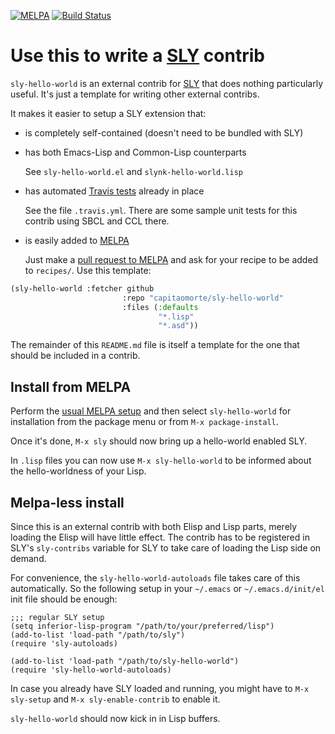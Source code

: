 [![MELPA](http://melpa.org/packages/sly-hello-world-badge.svg)](http://melpa.org/#/sly-hello-world)
[![Build Status](https://travis-ci.org/capitaomorte/sly-hello-world.svg?branch=master)](https://travis-ci.org/capitaomorte/sly-hello-world)

# Use this to write a [SLY][sly] contrib

`sly-hello-world` is an external contrib for [SLY][sly] that does
nothing particularly useful. It's just a template for writing other
external contribs.

It  makes it easier to setup a SLY extension that:

* is completely self-contained (doesn't need to be bundled with SLY)

* has both Emacs-Lisp and Common-Lisp counterparts

  See `sly-hello-world.el` and `slynk-hello-world.lisp`

* has automated [Travis tests](https://travis-ci.org/capitaomorte/sly-hello-world) already in place

  See the file `.travis.yml`. There are some sample unit tests for
  this contrib using SBCL and CCL there.

* is easily added to [MELPA](http://melpa.org)

  Just make a [pull request to
  MELPA](https://github.com/milkypostman/melpa/pulls) and ask for your
  recipe to be added to `recipes/`. Use this template:

```lisp
(sly-hello-world :fetcher github
                         :repo "capitaomorte/sly-hello-world"
                         :files (:defaults
                                 "*.lisp"
                                 "*.asd"))
```


The remainder of this `README.md` file is itself a template for the
one that should be included in a contrib.

## Install from MELPA

Perform the [usual MELPA setup](http://melpa.org) and then select
`sly-hello-world` for installation from the package menu or from `M-x
package-install`.

Once it's done, `M-x sly` should now bring up a hello-world enabled
SLY.

In `.lisp` files you can now use `M-x sly-hello-world` to be informed
about the hello-worldness of your Lisp.

## Melpa-less install

Since this is an external contrib with both Elisp and Lisp parts,
merely loading the Elisp will have little effect. The contrib has to
be registered in SLY's `sly-contribs` variable for SLY to take care of
loading the Lisp side on demand.

For convenience, the `sly-hello-world-autoloads` file takes care
of this automatically. So the following setup in your `~/.emacs` or
`~/.emacs.d/init/el` init file should be enough:

```elisp
;;; regular SLY setup
(setq inferior-lisp-program "/path/to/your/preferred/lisp")
(add-to-list 'load-path "/path/to/sly")
(require 'sly-autoloads)

(add-to-list 'load-path "/path/to/sly-hello-world")
(require 'sly-hello-world-autoloads)
```

In case you already have SLY loaded and running, you might have to
`M-x sly-setup` and `M-x sly-enable-contrib` to enable it.

`sly-hello-world` should now kick in in Lisp buffers.

[sly]: https://github.com/capitaomorte/sly





